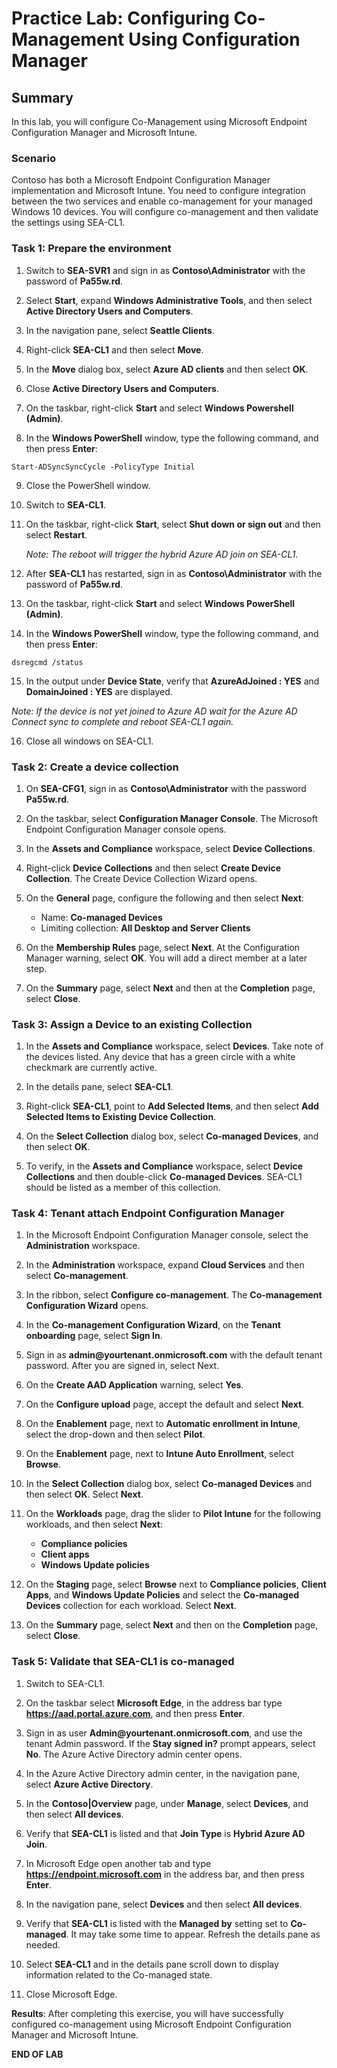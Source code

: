 # Practice Lab: Configuring Co-Management Using Configuration Manager

## Summary

In this lab, you will configure Co-Management using Microsoft Endpoint Configuration Manager and Microsoft Intune. 

### Scenario

Contoso has both a Microsoft Endpoint Configuration Manager implementation and Microsoft Intune. You need to configure integration between the two services and enable co-management for your managed Windows 10 devices. You will configure co-management and then validate the settings using SEA-CL1.

### Task 1: Prepare the environment

1.  Switch to **SEA-SVR1** and sign in as **Contoso\\Administrator** with the password of **Pa55w.rd**.

2.  Select **Start**, expand **Windows Administrative Tools**, and then select **Active Directory Users and Computers**.

3.  In the navigation pane, select **Seattle Clients**.

4.  Right-click **SEA-CL1** and then select **Move**.

5.  In the **Move** dialog box, select **Azure AD clients** and then select **OK**.

6.  Close **Active Directory Users and Computers**.

7.  On the taskbar, right-click **Start** and select **Windows Powershell (Admin)**.

8.  In the **Windows PowerShell** window, type the following command, and then press **Enter**:

```
Start-ADSyncSyncCycle -PolicyType Initial

```

9. Close the PowerShell window.

10. Switch to **SEA-CL1**.

11. On the taskbar, right-click **Start**, select **Shut down or sign out** and then select **Restart**.

    _Note: The reboot will trigger the hybrid Azure AD join on SEA-CL1._

12. After **SEA-CL1** has restarted, sign in as **Contoso\\Administrator** with the password of **Pa55w.rd**.

13. On the taskbar, right-click **Start** and select **Windows PowerShell (Admin)**.

14. In the **Windows PowerShell** window, type the following command, and then press **Enter**:

```
dsregcmd /status

```

15. In the output under **Device State**, verify that **AzureAdJoined : YES** and **DomainJoined : YES** are displayed.

 _Note: If the device is not yet joined to Azure AD wait for the Azure AD Connect sync to complete and reboot SEA-CL1 again._

16. Close all windows on SEA-CL1.

### Task 2: Create a device collection

1. On **SEA-CFG1**, sign in as **Contoso\\Administrator** with the password **Pa55w.rd**.

2. On the taskbar, select **Configuration Manager Console**. The Microsoft Endpoint Configuration Manager console opens.

3. In the **Assets and Compliance** workspace, select **Device Collections**. 

4. Right-click **Device Collections** and then select **Create Device Collection**. The Create Device Collection Wizard opens.

5. On the **General** page, configure the following and then select **Next**:
   - Name: **Co-managed Devices**
   - Limiting collection: **All Desktop and Server Clients**

6. On the **Membership Rules** page, select **Next**. At the Configuration Manager warning, select **OK**. You will add a direct member at a later step.

7. On the **Summary** page, select **Next** and then at the **Completion** page, select **Close**. 

### Task 3: Assign a Device to an existing Collection

1.  In the **Assets and Compliance** workspace, select **Devices**. Take note of the devices listed. Any device that has a green circle with a white checkmark are currently active.

2.  In the details pane, select **SEA-CL1**.

3.  Right-click **SEA-CL1**, point to **Add Selected Items**, and then select **Add Selected Items to Existing Device Collection**.

4.  On the **Select Collection** dialog box, select **Co-managed Devices**, and then select **OK**.

5.  To verify, in the **Assets and Compliance** workspace, select **Device Collections** and then double-click **Co-managed Devices**. SEA-CL1 should be listed as a member of this collection.

### Task 4: Tenant attach Endpoint Configuration Manager 

1.  In the Microsoft Endpoint Configuration Manager console, select the **Administration** workspace.

2.  In the **Administration** workspace, expand **Cloud Services** and then select **Co-management**. 

3.  In the ribbon, select **Configure co-management**. The **Co-management Configuration Wizard** opens.

4.  In the **Co-management Configuration Wizard**, on the **Tenant onboarding** page, select **Sign In**.

5.  Sign in as **admin\@yourtenant.onmicrosoft.com** with the default tenant password. After you are signed in, select Next.

6.  On the **Create AAD Application** warning, select **Yes**.

7.  On the **Configure upload** page, accept the default and select **Next**.

8.  On the **Enablement** page, next to **Automatic enrollment in Intune**, select the drop-down and then select **Pilot**.

9.  On the **Enablement** page, next to **Intune Auto Enrollment**, select **Browse**.

10.  In the **Select Collection** dialog box, select **Co-managed Devices** and then select **OK**. Select **Next**.

11.  On the **Workloads** page, drag the slider to **Pilot Intune** for the following workloads, and then select **Next**:
     - **Compliance policies**
     - **Client apps**
     - **Windows Update policies**

12.  On the **Staging** page, select **Browse** next to **Compliance policies**, **Client Apps**, and **Windows Update Policies** and select the **Co-managed Devices** collection for each workload. Select **Next**.

13.  On the **Summary** page, select **Next** and then on the **Completion** page, select **Close**.

### Task 5: Validate that SEA-CL1 is co-managed 

1.  Switch to SEA-CL1.

2.  On the taskbar select **Microsoft Edge**, in the address bar type **https://aad.portal.azure.com**, and then press **Enter**.

3.  Sign in as user **Admin\@yourtenant.onmicrosoft.com**, and use the tenant Admin password. If the **Stay signed in?** prompt appears, select **No**. The Azure Active Directory admin center opens.

4.  In the Azure Active Directory admin center, in the navigation pane, select **Azure Active Directory**.

5.  In the **Contoso|Overview** page, under **Manage**, select **Devices**, and then select **All devices**. 

6.  Verify that **SEA-CL1** is listed and that **Join Type** is **Hybrid Azure AD Join**.

7.  In Microsoft Edge open another tab and type **https://endpoint.microsoft.com** in the address bar, and then press **Enter**. 

8.  In the navigation pane, select **Devices** and then select **All devices**.

9.  Verify that **SEA-CL1** is listed with the **Managed by** setting set to **Co-managed**. It may take some time to appear. Refresh the details pane as needed.

10.  Select **SEA-CL1** and in the details pane scroll down to display information related to the Co-managed state.

11.  Close Microsoft Edge.

**Results**: After completing this exercise, you will have successfully configured co-management using Microsoft Endpoint Configuration Manager and Microsoft Intune.

**END OF LAB**
